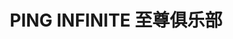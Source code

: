 ---
title: 'PING INFINITE 至尊俱乐部'
translationKey: "products"
layout: "prestige"
img: 'img/prestige/a1.png'
desc_main: 'A multi-effect cream that visibly lifts, tightens, smooths, moisturizes, has a fine texture, uniform tone, and enhances gloss and elasticity, this anti-aging cream provides 7 key signs of aging, including fine lines and wrinkles, loss of elasticity, and uneven tone and texture. '
image: 'img/products/a1a.png'

product_1_title: 'PING INFINITE 唯一的原则就是 “让群众受益”'
product_1_image: 'products/a3.png'
product_1_desc: "PING INFINITE至尊俱乐部是一个属于大家的共享平台，在这里 我们聚集了各行各业的精英，无论身份国际，我们一视同仁，俗话 说得好:“一山还有一山高“，总有高手在民间，透过PING INFINITE 至尊俱乐部，我们得以聚集这些各路高手并朝着更高的目标迈进。 我们将会依据市场的需求持续开发和拓展我们的平台至全球让所 有人受益。"
product_1_image2: 'img/prestige/a2.png'

product_2_title: 'PING INFINITE 唯一的原则就是 “让群众受益”'
product_2_image: 'products/a2.jpg'
product_2_desc: '在PING INFINITE至尊俱乐部，我们支持、分享并且收集珍贵的 意见，我们一起组成强大的联盟并为民众创造一个综合性的生态系 统。未来的经济趋势永远都在变化，只要我们站在一起，我们可以看 穿市场趋势并抓紧商业机会来达到我们的目标以及取得我们想要的 生活。'
product_2_image2: 'img/prestige/a3.png'





---